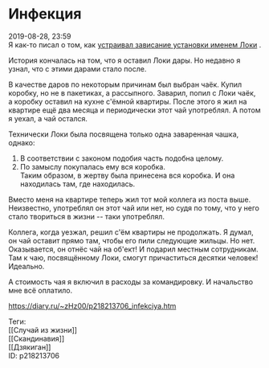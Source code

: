 Инфекция
=========

   
 2019-08-28, 23:59   
  Я как-то писал о том, как  [устраивал зависание установки именем Локи](Чайник%20Поппера)  .   
   
 История кончалась на том, что я оставил Локи дары. Но недавно я узнал, что с этими дарами стало после.   
   
 В качестве даров по некоторым причинам был выбран чаёк. Купил коробку, но не в пакетиках, а рассыпного. Заварил, попил с Локи чаёк, а коробку оставил на кухне с'ёмной квартиры. После этого я жил на квартире ещё два месяца и периодически этот чай употреблял. А потом я уехал, а чай остался.   
   
 Технически Локи была посвящена только одна заваренная чашка, однако:   
 1. В соответствии с законом подобия часть подобна целому.   
 2. По замыслу покупалась ему вся коробка.   
 Таким образом, в жертву была принесена вся коробка. И она находилась там, где находилась.   
   
 Вместо меня на квартире теперь жил тот мой коллега из поста выше. Неизвестно, употреблял он этот чай или нет, но судя по тому, что у него стало твориться в жизни -- таки употреблял.   
   
 Коллега, когда уезжал, решил с'ём квартиры не продолжать. Я думал, он чай оставит прямо там, чтобы его пили следующие жильцы. Но нет. Оказывается, он отнёс чай на об'ект! И подарил местным сотрудникам. Там к чаю, посвящённому Локи, смогут причаститься десятки человек! Идеально.   
   
 А стоимость чая я включил в расходы за командировку. И начальство мне всё оплатило.   
    
 <https://diary.ru/~zHz00/p218213706_infekciya.htm>   
   
 Теги:   
 [[Случай из жизни]]   
 [[Скандинавия]]   
 [[Дзякиган]]   
 ID: p218213706